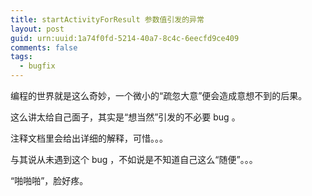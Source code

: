 ```yaml
---
title: startActivityForResult 参数值引发的异常
layout: post
guid: urn:uuid:1a74f0fd-5214-40a7-8c4c-6eecfd9ce409
comments: false
tags:
  - bugfix
---
```


编程的世界就是这么奇妙，一个微小的“疏忽大意”便会造成意想不到的后果。

这么讲太给自己面子，其实是“想当然”引发的不必要 bug 。

注释文档里会给出详细的解释，可惜。。。

与其说从未遇到这个 bug ，不如说是不知道自己这么“随便”。。。

“啪啪啪”，脸好疼。
